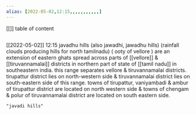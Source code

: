 ```yaml
---
alias: [2022-05-02,12:15,,,,,,,,,,,]
---
```

[[]]
table of content
```toc
```

[[2022-05-02]] 12:15
javadhu hills (also jawadhi, jawadhu hills) (rainfall clouds producing hills for north tamilnadu) ( ooty of vellore ) are an extension of eastern ghats spread across parts of [[vellore]] & [[tiruvannamalai]] districts in northern part of state of [[tamil nadu]] in southeastern india. this range separates vellore & tiruvannamalai districts. tirupattur district lies on north-western side & tiruvannamalai district lies on south-eastern side of this range. towns of tirupattur, vaniyambadi & ambur of tirupattur district are located on north western side & towns of chengam & polur of tiruvannamalai district are located on south eastern side.
```query
"javadi hills"
```